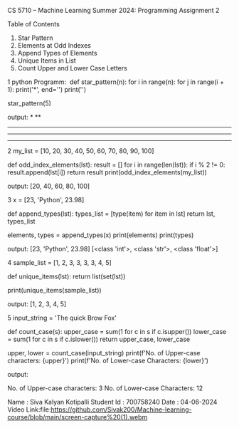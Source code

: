  CS 5710 – Machine Learning
 Summer 2024: Programming Assignment 2

 Table of Contents
1. Star Pattern
2. Elements at Odd Indexes
3. Append Types of Elements
4. Unique Items in List
5. Count Upper and Lower Case Letters
 
1 python Programm: 
def star_pattern(n):
    for i in range(n):
        for j in range(i + 1):
            print('*', end='')
        print('')

star_pattern(5)

output:
*
**
***
****
*****

2 my_list = [10, 20, 30, 40, 50, 60, 70, 80, 90, 100]

def odd_index_elements(lst):
    result = []
    for i in range(len(lst)):
        if i % 2 != 0:
            result.append(lst[i])
    return result
print(odd_index_elements(my_list))

output:
[20, 40, 60, 80, 100]

3 x = [23, 'Python', 23.98]

def append_types(lst):
    types_list = [type(item) for item in lst]
    return lst, types_list

elements, types = append_types(x)
print(elements)
print(types)

output:
[23, 'Python', 23.98]
[<class 'int'>, <class 'str'>, <class 'float'>]

4 sample_list = [1, 2, 3, 3, 3, 3, 4, 5]

def unique_items(lst):
    return list(set(lst))

print(unique_items(sample_list))

output:
[1, 2, 3, 4, 5]

5 input_string = 'The quick Brow Fox'

def count_case(s):
    upper_case = sum(1 for c in s if c.isupper())
    lower_case = sum(1 for c in s if c.islower())
    return upper_case, lower_case

upper, lower = count_case(input_string)
print(f'No. of Upper-case characters: {upper}')
print(f'No. of Lower-case Characters: {lower}')

output:

No. of Upper-case characters: 3
No. of Lower-case Characters: 12

Name : Siva Kalyan Kotipalli
Student Id : 700758240
Date : 04-06-2024
Video Link:file:https://github.com/Sivak200/Machine-learning-course/blob/main/screen-capture%20(1).webm




